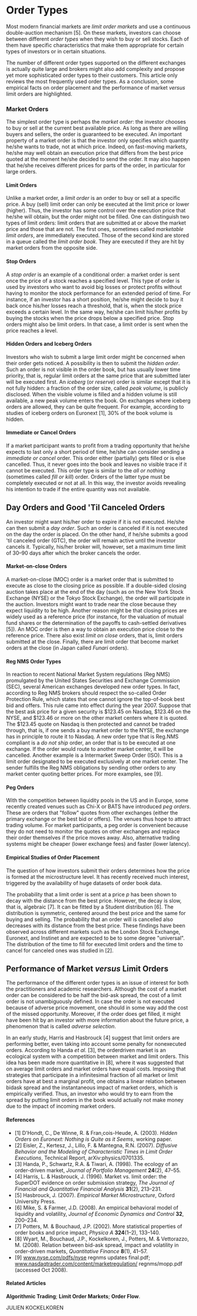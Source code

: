 # **Order Types**

Most modern financial markets are *limit order markets* and use a continuous double-auction mechanism [5]. On these markets, investors can choose between different *order types* when they wish to buy or sell stocks. Each of them have specific characteristics that make them appropriate for certain types of investors or in certain situations.

The number of different order types supported on the different exchanges is actually quite large and brokers might also add complexity and propose yet more sophisticated order types to their customers. This article only reviews the most frequently used order types. As a conclusion, some empirical facts on order placement and the performance of market *versus* limit orders are highlighted.

### **Market Orders**

The simplest order type is perhaps the *market order*: the investor chooses to buy or sell at the current best available price. As long as there are willing buyers and sellers, the order is guaranteed to be executed. An important property of a market order is that the investor only specifies which quantity he/she wants to trade, not at which price. Indeed, on fast-moving markets, he/she may well obtain an execution price that differs from the best price quoted at the moment he/she decided to send the order. It may also happen that he/she receives different prices for parts of the order, in particular for large orders.

#### **Limit Orders**

Unlike a market order, a *limit order* is an order to buy or sell at a specific price. A buy (sell) limit order can only be executed at the limit price or lower (higher). Thus, the investor has some control over the execution price that he/she will obtain, but the order might not be filled. One can distinguish two types of limit orders: limit orders that are submitted at or above the market price and those that are not. The first ones, sometimes called *marketable limit orders*, are immediately executed. Those of the second kind are stored in a queue called the *limit order book*. They are executed if they are hit by market orders from the opposite side.

#### **Stop Orders**

A *stop order* is an example of a conditional order: a market order is sent once the price of a stock reaches a specified level. This type of order is used by investors who want to avoid big losses or protect profits without having to monitor the stock performance for an extended period of time. For instance, if an investor has a short position, he/she might decide to buy it back once his/her losses reach a threshold, that is, when the stock price exceeds a certain level. In the same way, he/she can limit his/her profits by buying the stocks when the price drops below a specified price. Stop orders might also be limit orders. In that case, a limit order is sent when the price reaches a level.

#### **Hidden Orders and Iceberg Orders**

Investors who wish to submit a large limit order might be concerned when their order gets noticed. A possibility is then to submit the *hidden order*. Such an order is not visible in the order book, but has usually lower time priority, that is, regular limit orders at the same price that are submitted later will be executed first. An *iceberg* (or *reserve*) order is similar except that it is not fully hidden: a fraction of the order size, called *peak volume*, is publicly disclosed. When the visible volume is filled and a hidden volume is still available, a new peak volume enters the book. On exchanges where iceberg orders are allowed, they can be quite frequent. For example, according to studies of iceberg orders on Euronext [1], 30% of the book volume is hidden.

#### **Immediate or Cancel Orders**

If a market participant wants to profit from a trading opportunity that he/she expects to last only a short period of time, he/she can consider sending a *immediate or cancel* order. This order either (partially) gets filled or is else cancelled. Thus, it never goes into the book and leaves no visible trace if it cannot be executed. This order type is similar to the *all or nothing* (sometimes called *fill or kill*) order. Orders of the latter type must be completely executed or not at all. In this way, the investor avoids revealing his intention to trade if the entire quantity was not available.

## **Day Orders and Good 'Til Canceled Orders**

An investor might want his/her order to expire if it is not executed. He/she can then submit a *day order*. Such an order is canceled if it is not executed on the day the order is placed. On the other hand, if he/she submits a good 'til canceled order (GTC), the order will remain active until the investor cancels it. Typically, his/her broker will, however, set a maximum time limit of 30–90 days after which the broker cancels the order.

#### **Market-on-close Orders**

A market-on-close (MOC) order is a market order that is submitted to execute as close to the closing price as possible. If a double-sided closing auction takes place at the end of the day (such as on the New York Stock Exchange (NYSE) or the Tokyo Stock Exchange), the order will participate in the auction. Investors might want to trade near the close because they expect liquidity to be high. Another reason might be that closing prices are widely used as a reference price (for instance, for the valuation of mutual fund shares or the determination of the payoffs to cash-settled derivatives [5]). An MOC order is then a way to obtain an execution price close to the reference price. There also exist *limit on close* orders, that is, limit orders submitted at the close. Finally, there are limit order that become market orders at the close (in Japan called *Funari* orders).

#### **Reg NMS Order Types**

In reaction to recent National Market System regulations (Reg NMS) promulgated by the United States Securities and Exchange Commission (SEC), several American exchanges developed new order types. In fact, according to Reg NMS brokers should respect the so-called Order Protection Rule, which states that one cannot ignore the top-of-book best bid and offers. This rule came into effect during the year 2007. Suppose that the best ask price for a given security is \$123.45 on Nasdaq, \$123.46 on the NYSE, and \$123.46 or more on the other market centers where it is quoted. The \$123.45 quote on Nasdaq is then protected and cannot be traded through, that is, if one sends a buy market order to the NYSE, the exchange has in principle to route it to Nasdaq. A new order type that is Reg.NMS compliant is a *do not ship* order, an order that is to be executed at one exchange. If the order would route to another market center, it will be cancelled. Another example is a Intermarket Sweep Order (ISO). This is a limit order designated to be executed exclusively at one market center. The sender fulfills the Reg NMS obligations by sending other orders to any market center quoting better prices. For more examples, see [9].

#### **Peg Orders**

With the competition between liquidity pools in the US and in Europe, some recently created venues such as Chi-X or BATS have introduced *peg orders*. These are orders that "follow" quotes from other exchanges (either the primary exchange or the best bid or offers). The venues thus hope to attract trading volume. For market participants, a peg order is convenient because they do not need to monitor the quotes on other exchanges and replace their order themselves if the price moves away. Also, alternative trading systems might be cheaper (lower exchange fees) and faster (lower latency).

#### **Empirical Studies of Order Placement**

The question of how investors submit their orders determines how the price is formed at the microstructure level. It has recently received much interest, triggered by the availability of huge datasets of order book data.

The probability that a limit order is sent at a price *p* has been shown to decay with the distance from the best price. However, the decay is slow, that is, algebraic [7]. It can be fitted by a Student distribution [6]. The distribution is symmetric, centered around the best price and the same for buying and selling. The probability that an order will is cancelled also decreases with its distance from the best price. These findings have been observed across different markets such as the London Stock Exchange, Euronext, and Instinet and are expected to be to some degree "universal". The distribution of the time to fill for executed limit orders and the time to cancel for canceled ones was studied in [2].

## **Performance of Market** *versus* **Limit Orders**

The performance of the different order types is an issue of interest for both the practitioners and academic researchers. Although the cost of a market order can be considered to be half the bid-ask spread, the cost of a limit order is not unambiguously defined. In case the order is not executed because of adverse price movement, one should in some way add the cost of the missed opportunity. Moreover, if the order does get filled, it might have been hit by an investor with more information about the future price, a phenomenon that is called *adverse selection*.

In an early study, Harris and Hasbrouck [4] suggest that limit orders are performing better, even taking into account some penalty for nonexecuted orders. According to Handa *et al.* [3], the orderdriven market is an ecological system with a competition between market and limit orders. This idea has been made more quantitative in [8], where it was suggested that on average limit orders and market orders have equal costs. Imposing that strategies that participate in a infinitesimal fraction of all market or limit orders have at best a marginal profit, one obtains a linear relation between bidask spread and the instantaneous impact of market orders, which is empirically verified. Thus, an investor who would try to earn from the spread by putting limit orders in the book would actually not make money due to the impact of incoming market orders.

#### **References**

- [1] D'Hondt, C., De Winne, R. & Fran¸cois-Heude, A. (2003). *Hidden Orders on Euronext: Nothing is Quite as it Seems*, working paper.
- [2] Eisler, Z., Kertesz, J., Lillo, F. & Mantegna, R.N. (2007). *Diffusive Behavior and the Modeling of Characteristic Times in Limit Order Executions*, Technical Report, arXiv:physics/0701335.
- [3] Handa, P., Schwartz, R.A. & Tiwari, A. (1998). The ecology of an order-driven market, *Journal of Portfolio Management* **24**(2), 47–55.
- [4] Harris, L. & Hasbrouck, J. (1996). Market vs. limit order: the SuperDOT evidence on order submission strategy, *The Journal of Financial and Quantitative Financial Analysis* **31**(2), 213–231.
- [5] Hasbrouck, J. (2007). *Empirical Market Microstructure*, Oxford University Press.
- [6] Mike, S. & Farmer, J.D. (2008). An empirical behavioral model of liquidity and volatility, *Journal of Economic Dynamics and Control* **32**, 200–234.
- [7] Potters, M. & Bouchaud, J.P. (2002). More statistical properties of order books and price impact, *Physica A* **324**(1–2), 133–140.
- [8] Wyart, M., Bouchaud, J.P., Kockelkoren, J., Potters, M. & Vettorazzo, M. (2008). Relation between bid-ask spread, impact and volatility in order-driven markets, *Quantitative Finance* **8**(1), 41–57.
- [9] www.nyse.com/pdfs/nyse regnms updates final.pdf; www.nasdaqtrader.com/content/marketregulation/ regnms/mopp.pdf (accessed Oct 2008).

#### **Related Articles**

**Algorithmic Trading**; **Limit Order Markets**; **Order Flow**.

JULIEN KOCKELKOREN